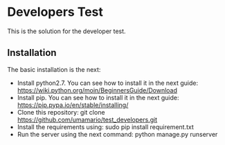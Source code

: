 Developers Test
==========

This is the solution for the developer test.

Installation
--------------------

The basic installation is the next:
+ Install python2.7. You can see how to install it in the next guide: https://wiki.python.org/moin/BeginnersGuide/Download
+ Install pip. You can see how to install it in the next guide: https://pip.pypa.io/en/stable/installing/
+ Clone this repository: git clone https://github.com/umamario/test_developers.git
+ Install the requirements using:
     sudo pip install requirement.txt
+ Run the server using the next command:
     python manage.py runserver 
